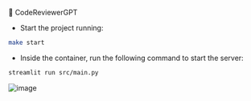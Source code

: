 🤖 CodeReviewerGPT

- Start the project running:
```bash
make start
```

- Inside the container, run the following command to start the server:
```bash
streamlit run src/main.py
```

![image](https://github.com/alessandromontividiu03/gpt-codereviewer/assets/3121942/7fb42687-c59e-4d25-abd1-10bcb5486a5d)
